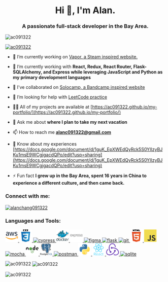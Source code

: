 <h1 align="center">Hi 👋, I'm Alan.</h1>
<h3 align="center">A passionate full-stack developer in the Bay Area.</h3>

<p align="left"> <img src="https://komarev.com/ghpvc/?username=ac091322&label=Profile%20views&color=0e75b6&style=flat" alt="ac091322" /> </p>

<p align="left"> <a href="https://github.com/ryo-ma/github-profile-trophy"><img src="https://github-profile-trophy.vercel.app/?username=ac091322" alt="ac091322" /></a> </p>

- 🔭 I’m currently working on [Vapor, a Steam inspired website.](https://vapor-al92.onrender.com)

- 🌱 I’m currently working with **React, Redux, React Router, Flask-SQLAlchemy, and Express while leveraging JavaScript and Python as my primary development languages**

- 👯 I've collaborated on [Solocamp, a Bandcamp inspired website](https://solocamp.onrender.com/)

- 🤝 I’m looking for help with [LeetCode practice](https://leetcode.com/)

- 👨‍💻 All of my projects are available at [https://ac091322.github.io/my-portfolio/](https://ac091322.github.io/my-portfolio/)

- 💬 Ask me about **where I plan to take my next vacation**

- 📫 How to reach me **alanc091322@gmail.com**

- 📄 Know about my experiences [https://docs.google.com/document/d/1guK_EpXWEdQyRck5S0YIIzyBJKu1msE9WCgjgacdQPo/edit?usp=sharing](https://docs.google.com/document/d/1guK_EpXWEdQyRck5S0YIIzyBJKu1msE9WCgjgacdQPo/edit?usp=sharing)

- ⚡ Fun fact **I grew up in the Bay Area, spent 16 years in China to experience a different culture, and then came back.**

<h3 align="left">Connect with me:</h3>
<p align="left">
<a href="https://linkedin.com/in/alanchang091322" target="blank"><img align="center" src="https://raw.githubusercontent.com/rahuldkjain/github-profile-readme-generator/master/src/images/icons/Social/linked-in-alt.svg" alt="alanchang091322" height="30" width="40" /></a>
</p>

<h3 align="left">Languages and Tools:</h3>
<p align="left"> <a href="https://aws.amazon.com" target="_blank" rel="noreferrer"> <img src="https://raw.githubusercontent.com/devicons/devicon/master/icons/amazonwebservices/amazonwebservices-original-wordmark.svg" alt="aws" width="40" height="40"/> </a> <a href="https://www.w3schools.com/css/" target="_blank" rel="noreferrer"> <img src="https://raw.githubusercontent.com/devicons/devicon/master/icons/css3/css3-original-wordmark.svg" alt="css3" width="40" height="40"/> </a> <a href="https://www.cypress.io" target="_blank" rel="noreferrer"> <img src="https://raw.githubusercontent.com/simple-icons/simple-icons/6e46ec1fc23b60c8fd0d2f2ff46db82e16dbd75f/icons/cypress.svg" alt="cypress" width="40" height="40"/> </a> <a href="https://www.docker.com/" target="_blank" rel="noreferrer"> <img src="https://raw.githubusercontent.com/devicons/devicon/master/icons/docker/docker-original-wordmark.svg" alt="docker" width="40" height="40"/> </a> <a href="https://expressjs.com" target="_blank" rel="noreferrer"> <img src="https://raw.githubusercontent.com/devicons/devicon/master/icons/express/express-original-wordmark.svg" alt="express" width="40" height="40"/> </a> <a href="https://www.figma.com/" target="_blank" rel="noreferrer"> <img src="https://www.vectorlogo.zone/logos/figma/figma-icon.svg" alt="figma" width="40" height="40"/> </a> <a href="https://flask.palletsprojects.com/" target="_blank" rel="noreferrer"> <img src="https://www.vectorlogo.zone/logos/pocoo_flask/pocoo_flask-icon.svg" alt="flask" width="40" height="40"/> </a> <a href="https://git-scm.com/" target="_blank" rel="noreferrer"> <img src="https://www.vectorlogo.zone/logos/git-scm/git-scm-icon.svg" alt="git" width="40" height="40"/> </a> <a href="https://www.w3.org/html/" target="_blank" rel="noreferrer"> <img src="https://raw.githubusercontent.com/devicons/devicon/master/icons/html5/html5-original-wordmark.svg" alt="html5" width="40" height="40"/> </a> <a href="https://developer.mozilla.org/en-US/docs/Web/JavaScript" target="_blank" rel="noreferrer"> <img src="https://raw.githubusercontent.com/devicons/devicon/master/icons/javascript/javascript-original.svg" alt="javascript" width="40" height="40"/> </a> <a href="https://mochajs.org" target="_blank" rel="noreferrer"> <img src="https://www.vectorlogo.zone/logos/mochajs/mochajs-icon.svg" alt="mocha" width="40" height="40"/> </a> <a href="https://nodejs.org" target="_blank" rel="noreferrer"> <img src="https://raw.githubusercontent.com/devicons/devicon/master/icons/nodejs/nodejs-original-wordmark.svg" alt="nodejs" width="40" height="40"/> </a> <a href="https://www.postgresql.org" target="_blank" rel="noreferrer"> <img src="https://raw.githubusercontent.com/devicons/devicon/master/icons/postgresql/postgresql-original-wordmark.svg" alt="postgresql" width="40" height="40"/> </a> <a href="https://postman.com" target="_blank" rel="noreferrer"> <img src="https://www.vectorlogo.zone/logos/getpostman/getpostman-icon.svg" alt="postman" width="40" height="40"/> </a> <a href="https://www.python.org" target="_blank" rel="noreferrer"> <img src="https://raw.githubusercontent.com/devicons/devicon/master/icons/python/python-original.svg" alt="python" width="40" height="40"/> </a> <a href="https://reactjs.org/" target="_blank" rel="noreferrer"> <img src="https://raw.githubusercontent.com/devicons/devicon/master/icons/react/react-original-wordmark.svg" alt="react" width="40" height="40"/> </a> <a href="https://redux.js.org" target="_blank" rel="noreferrer"> <img src="https://raw.githubusercontent.com/devicons/devicon/master/icons/redux/redux-original.svg" alt="redux" width="40" height="40"/> </a> <a href="https://www.sqlite.org/" target="_blank" rel="noreferrer"> <img src="https://www.vectorlogo.zone/logos/sqlite/sqlite-icon.svg" alt="sqlite" width="40" height="40"/> </a> </p>

<p><img align="left" src="https://github-readme-stats.vercel.app/api/top-langs?username=ac091322&show_icons=true&locale=en&layout=compact" alt="ac091322" /></p>

<p>&nbsp;<img align="center" src="https://github-readme-stats.vercel.app/api?username=ac091322&show_icons=true&locale=en" alt="ac091322" /></p>

<p><img align="center" src="https://github-readme-streak-stats.herokuapp.com/?user=ac091322&" alt="ac091322" /></p>
